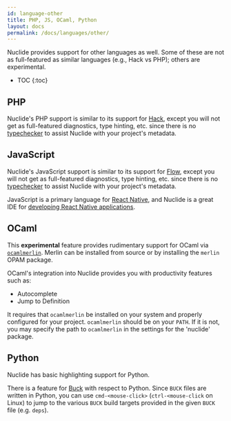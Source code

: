 ```yaml
---
id: language-other
title: PHP, JS, OCaml, Python
layout: docs
permalink: /docs/languages/other/
---
```


Nuclide provides support for other languages as well. Some of these are not as full-featured as
similar languages (e.g., Hack vs PHP); others are experimental.

* TOC
{:toc}

## PHP

Nuclide's PHP support is similar to its support for [Hack](/docs/languages/hack), except you will
not get as full-featured diagnostics, type hinting, etc. since there is no
[typechecker](/hack/typechecker/introduction) to assist Nuclide with your project's metadata.

## JavaScript

Nuclide's JavaScript support is similar to its support for [Flow](/docs/languages/flow), except
you will not get as full-featured diagnostics, type hinting, etc. since there is no
[typechecker](http://flowtype.org/) to assist Nuclide with your project's metadata.

JavaScript is a primary language for [React Native](https://facebook.github.io/react-native/), and
Nuclide is a great IDE for [developing React Native applications](/docs/platforms/react-native).

## OCaml

This **experimental** feature provides rudimentary support for OCaml via
[`ocamlmerlin`](https://github.com/the-lambda-church/merlin). Merlin can be installed from source
or by installing the `merlin` OPAM package.

OCaml's integration into Nuclide provides you with productivity features such as:

* Autocomplete
* Jump to Definition

It requires that `ocamlmerlin` be installed on your system and properly configured for your
project. `ocamlmerlin` should be on your `PATH`. If it is not, you may specify the path to
`ocamlmerlin` in the settings for the 'nuclide' package.

## Python

Nuclide has basic highlighting support for Python.

There is a feature for [Buck](http://buckbuild.com) with respect to Python. Since `BUCK` files are
written in Python, you can use `cmd-<mouse-click>` (`ctrl-<mouse-click` on Linux) to jump to
the various `BUCK` build targets provided in the given `BUCK` file (e.g. `deps`).
